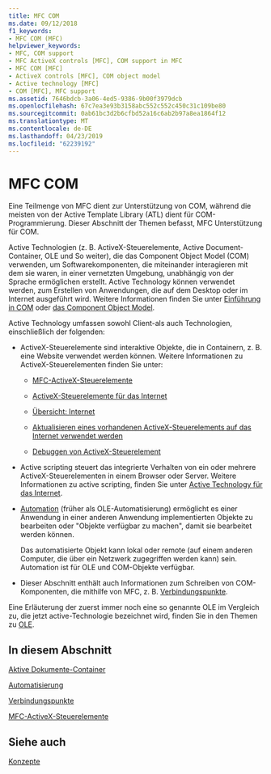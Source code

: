 ```yaml
---
title: MFC COM
ms.date: 09/12/2018
f1_keywords:
- MFC COM (MFC)
helpviewer_keywords:
- MFC, COM support
- MFC ActiveX controls [MFC], COM support in MFC
- MFC COM [MFC]
- ActiveX controls [MFC], COM object model
- Active technology [MFC]
- COM [MFC], MFC support
ms.assetid: 7646bdcb-3a06-4ed5-9386-9b00f3979dcb
ms.openlocfilehash: 67c7ea3e93b3158abc552c552c450c31c109be80
ms.sourcegitcommit: 0ab61bc3d2b6cfbd52a16c6ab2b97a8ea1864f12
ms.translationtype: MT
ms.contentlocale: de-DE
ms.lasthandoff: 04/23/2019
ms.locfileid: "62239192"
---
```

# <a name="mfc-com"></a>MFC COM

Eine Teilmenge von MFC dient zur Unterstützung von COM, während die meisten von der Active Template Library (ATL) dient für COM-Programmierung. Dieser Abschnitt der Themen befasst, MFC Unterstützung für COM.

Active Technologien (z. B. ActiveX-Steuerelemente, Active Document-Container, OLE und So weiter), die das Component Object Model (COM) verwenden, um Softwarekomponenten, die miteinander interagieren mit dem sie waren, in einer vernetzten Umgebung, unabhängig von der Sprache ermöglichen erstellt. Active Technology können verwendet werden, zum Erstellen von Anwendungen, die auf dem Desktop oder im Internet ausgeführt wird. Weitere Informationen finden Sie unter [Einführung in COM](../atl/introduction-to-com.md) oder [das Component Object Model](/windows/desktop/com/the-component-object-model).

Active Technology umfassen sowohl Client-als auch Technologien, einschließlich der folgenden:

- ActiveX-Steuerelemente sind interaktive Objekte, die in Containern, z. B. eine Website verwendet werden können. Weitere Informationen zu ActiveX-Steuerelementen finden Sie unter:

   - [MFC-ActiveX-Steuerelemente](../mfc/mfc-activex-controls.md)

   - [ActiveX-Steuerelemente für das Internet](../mfc/activex-controls-on-the-internet.md)

   - [Übersicht: Internet](../mfc/mfc-internet-programming-basics.md)

   - [Aktualisieren eines vorhandenen ActiveX-Steuerelements auf das Internet verwendet werden](../mfc/upgrading-an-existing-activex-control.md)

   - [Debuggen von ActiveX-Steuerelement](/visualstudio/debugger/how-to-debug-an-activex-control)

- Active scripting steuert das integrierte Verhalten von ein oder mehrere ActiveX-Steuerelementen in einem Browser oder Server. Weitere Informationen zu active scripting, finden Sie unter [Active Technology für das Internet](../mfc/active-technology-on-the-internet.md).

- [Automation](../mfc/automation.md) (früher als OLE-Automatisierung) ermöglicht es einer Anwendung in einer anderen Anwendung implementierten Objekte zu bearbeiten oder "Objekte verfügbar zu machen", damit sie bearbeitet werden können.

   Das automatisierte Objekt kann lokal oder remote (auf einem anderen Computer, die über ein Netzwerk zugegriffen werden kann) sein. Automation ist für OLE und COM-Objekte verfügbar.

- Dieser Abschnitt enthält auch Informationen zum Schreiben von COM-Komponenten, die mithilfe von MFC, z. B. [Verbindungspunkte](../mfc/connection-points.md).

Eine Erläuterung der zuerst immer noch eine so genannte OLE im Vergleich zu, die jetzt active-Technologie bezeichnet wird, finden Sie in den Themen zu [OLE](../mfc/ole-in-mfc.md).

## <a name="in-this-section"></a>In diesem Abschnitt

[Aktive Dokumente-Container](../mfc/active-document-containment.md)

[Automatisierung](../mfc/automation.md)

[Verbindungspunkte](../mfc/connection-points.md)

[MFC-ActiveX-Steuerelemente](../mfc/mfc-activex-controls.md)

## <a name="see-also"></a>Siehe auch

[Konzepte](../mfc/mfc-concepts.md)
